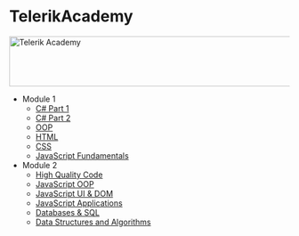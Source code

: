 # TelerikAcademy
<a href="http://academy.telerik.com/?utm_source=site&utm_medium=banner&utm_content=728x90&utm_campaign=community" title="Уроци по програмиране уроци по програмиране"><img width="728" height="90" src="http://academy.telerik.com/images/default-album/telerik-academy-banner-728x90.jpg?sfvrsn=2" alt="Telerik Academy"/></a>
<br/>
<ul>
  <li>Module 1
    <ul>
      <li><a href="#">C# Part 1</a></li>
      <li><a href="#">C# Part 2</a></li>
      <li><a href="#">OOP</a></li>
      <li><a href="https://github.com/ginovski/TelerikAcademy/tree/master/HTML">HTML</a></li>
      <li><a href="https://github.com/ginovski/TelerikAcademy/tree/master/CSS">CSS</a></li>
      <li><a href="https://github.com/ginovski/TelerikAcademy/tree/master/JavaScript%20Fundamentals">JavaScript Fundamentals</a></li>
    </ul>
  </li>
  <li>Module 2
    <ul>
      <li><a href="#">High Quality Code</a></li>
      <li><a href="https://github.com/ginovski/TelerikAcademy/tree/master/JavaScript%20OOP">JavaScript OOP</a></li>
      <li><a href="#">JavaScript UI & DOM</a></li>
      <li><a href="#">JavaScript Applications</a></li>
      <li><a href="#">Databases & SQL</a></li>
      <li><a href="#">Data Structures and Algorithms</a></li>
    </ul>
  </li>
</ul>
